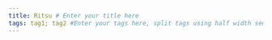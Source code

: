 ```yaml
---
title: Ritsu # Enter your title here
tags: tag1; tag2 #Enter your tags here, split tags using half width semicolon (;)
---
```

